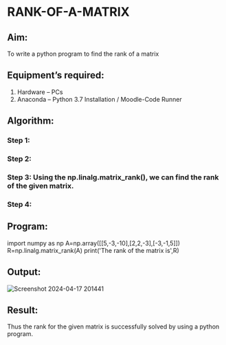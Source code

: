 # RANK-OF-A-MATRIX
## Aim:
To write a python program to find the rank of a matrix
## Equipment’s required:
1. 	Hardware – PCs
2. 	Anaconda – Python 3.7 Installation / Moodle-Code Runner
## Algorithm:
### Step 1: 
### Step 2: 
### Step 3: Using the np.linalg.matrix_rank(), we can find the rank of the given matrix.
### Step 4: 
## Program:
import numpy as np
A=np.array([[5,-3,-10],[2,2,-3],[-3,-1,5]])
R=np.linalg.matrix_rank(A)
print('The rank of the matrix is',R)
## Output:
![Screenshot 2024-04-17 201441](https://github.com/Chithradheep/RANK-OF-A-MATRIX/assets/155504933/f9d024b1-b2ea-4d11-af58-d14506ce62d3)

## Result:
Thus the rank for the given matrix is successfully solved by  using a python program.

